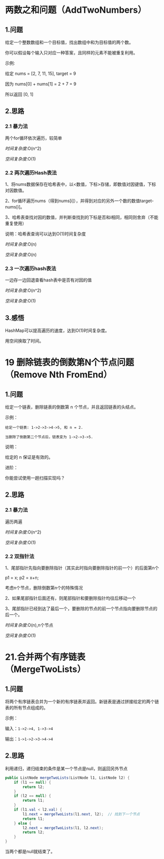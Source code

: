 # 两数之和问题（AddTwoNumbers）
## 1.问题
给定一个整数数组和一个目标值，找出数组中和为目标值的两个数。

你可以假设每个输入只对应一种答案，且同样的元素不能被重复利用。

示例:

给定 nums = [2, 7, 11, 15], target = 9

因为 nums[0] + nums[1] = 2 + 7 = 9

所以返回 [0, 1]

## 2.思路
### 2.1 暴力法
两个for循环依次遍历，较简单

*时间复杂度*:O(n^2)

*空间复杂度*:O(1)

### 2.2 两次遍历Hash表法
1、将nums数据保存在哈希表中，以<数值，下标>存储，即数值对因键值，下标对因数值。

2、for循环遍历nums（得到nums[i]），并得到对应的另外一个数的数值target-nums[i]。

3、哈希表查找对因的数值，并判断查找到的下标是否和i相同，相同则舍弃（不能重复使用）

说明：哈希表查询可以达到O(1)时间复杂度

*时间复杂度*:O(n)

*空间复杂度*:O(n)

### 2.3 一次遍历hash表法
一边存一边回退查看hash表中是否有对因的值

*时间复杂度*:O(n^2)

*空间复杂度*:O(1)

## 3.感悟
HashMap可以提高遍历的速度，达到O(1)时间复杂度。

用空间换取了时间。

# 19 删除链表的倒数第N个节点问题（Remove Nth FromEnd）
## 1.问题
给定一个链表，删除链表的倒数第 n 个节点，并且返回链表的头结点。

示例：

```
给定一个链表: 1->2->3->4->5, 和 n = 2.

当删除了倒数第二个节点后，链表变为 1->2->3->5.
```

说明：

给定的 n 保证是有效的。

进阶：

你能尝试使用一趟扫描实现吗？

## 2.思路
### 2.1 暴力法
遍历两遍

*时间复杂度*:O(n^2)

*空间复杂度*:O(1)

### 2.2 双指针法
1、尾部指针先指向要删除指针（其实此时指向要删除指针的前一个）的后面第n个

p1 = x; p2 = x+n;

考虑n个节点，删除倒数第n个的特殊情况

2、如果尾部指针后面还有，则尾部指针和要删除指针均往后移动一个

3、尾部指针已经到达了最后一个，要删除的节点的前一个节点指向要删除节点的后一个。

*时间复杂度*:O(n),n个节点

*空间复杂度*:O(1)

# 21.合并两个有序链表（MergeTwoLists）
## 1.问题
将两个有序链表合并为一个新的有序链表并返回。新链表是通过拼接给定的两个链表的所有节点组成的。 

示例：

输入：`1->2->4, 1->3->4`

输出：`1->1->2->3->4->4`

## 2.思路

利用递归，递归结束的条件是某一个节点是null，则返回另外节点

```java
public ListNode mergeTwoLists(ListNode l1, ListNode l2) {
    if (l1 == null) {
        return l2;
    }
    if (l2 == null) {
        return l1;
    }
    if (l1.val < l2.val) {
        l1.next = mergeTwoLists(l1.next, l2);  // 找到下一个节点
        return l1;
    } else {
        l2.next = mergeTwoLists(l1, l2.next);
        return l2;
    }
}
```

当两个都是null就结束了。